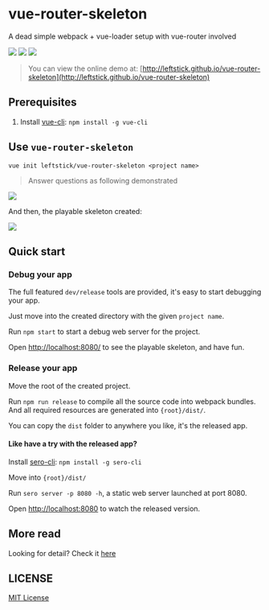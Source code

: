 # vue-router-skeleton
A dead simple webpack + vue-loader setup with vue-router involved

![](https://img.shields.io/github/tag/leftstick/vue-router-skeleton.svg)
![][david-url]
![][license-url]

> You can view the online demo at: [http://leftstick.github.io/vue-router-skeleton](http://leftstick.github.io/vue-router-skeleton)

## Prerequisites ##

1. Install [vue-cli](https://github.com/vuejs/vue-cli): `npm install -g vue-cli`

## Use `vue-router-skeleton` ##

`vue init leftstick/vue-router-skeleton <project name>`

> Answer questions as following demonstrated

![](https://raw.githubusercontent.com/leftstick/vue-router-skeleton/master/docs/img/questions.png)

And then, the playable skeleton created:

![](https://raw.githubusercontent.com/leftstick/vue-router-skeleton/master/docs/img/created.png)

## Quick start ##

### Debug your app ###

The full featured `dev/release` tools are provided, it's easy to start debugging your app.

Just move into the created directory with the given `project name`.

Run `npm start` to start a debug web server for the project.

Open [http://localhost:8080/](http://localhost:8080/) to see the playable skeleton, and have fun.


### Release your app ###

Move the root of the created project.

Run `npm run release` to compile all the source code into webpack bundles. And all required resources are generated into `{root}/dist/`.

You can copy the `dist` folder to anywhere you like, it's the released app.

#### Like have a try with the released app? ####

Install [sero-cli](https://github.com/leftstick/Sero-cli): `npm install -g sero-cli`

Move into `{root}/dist/`

Run `sero server -p 8080 -h`, a static web server launched at port 8080.

Open [http://localhost:8080](http://localhost:8080) to watch the released version.


## More read ##

Looking for detail? Check it [here](https://github.com/leftstick/vue-router-skeleton/blob/master/docs/api.md)



## LICENSE ##

[MIT License](https://raw.githubusercontent.com/leftstick/vue-router-skeleton/master/LICENSE)




[david-url]: https://david-dm.org/leftstick/vue-router-skeleton.png
[license-url]: https://img.shields.io/github/license/leftstick/vue-router-skeleton.svg
